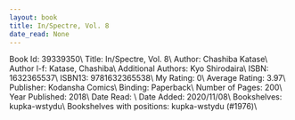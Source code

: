 ```yaml
---
layout: book
title: In/Spectre, Vol. 8
date_read: None
---
```


Book Id: 39339350\ 
Title: In/Spectre, Vol. 8\ 
Author: Chashiba Katase\ 
Author l-f: Katase, Chashiba\ 
Additional Authors: Kyo Shirodaira\ 
ISBN: 1632365537\ 
ISBN13: 9781632365538\ 
My Rating: 0\ 
Average Rating: 3.97\ 
Publisher: Kodansha Comics\ 
Binding: Paperback\ 
Number of Pages: 200\ 
Year Published: 2018\ 
Date Read: \ 
Date Added: 2020/11/08\ 
Bookshelves: kupka-wstydu\ 
Bookshelves with positions: kupka-wstydu (#1976)\ 

